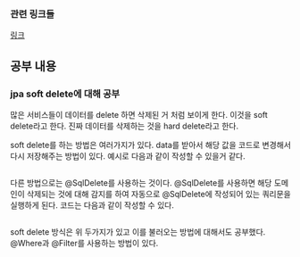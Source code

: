 ### 관련 링크들

[링크](https://levelup.gitconnected.com/spring-boot-soft-delete-functionality-with-hibernate-f5ee8c24c99f)

## 공부 내용

### jpa soft delete에 대해 공부

많은 서비스들이 데이터를 delete 하면 삭제된 거 처럼 보이게 한다.
이것을 soft delete라고 한다. 진짜 데이터를 삭제하는 것을 hard delete라고 한다.

soft delete를 하는 방법은 여러가지가 있다.
data를 받아서 해당 값을 코드로 변경해서 다시 저장해주는 방법이 있다. 예시로 다음과 같이 작성할 수 있을거 같다.

```java

```

다른 방법으로는 @SqlDelete를 사용하는 것이다. @SqlDelete를 사용하면 해당 도메인이 삭제되는 것에 대해 감지를 하여 자동으로 @SqlDelete에 작성되어 있는 쿼리문을 실행하게 된다. 코드는 다음과 같이 작성할 수 있다.

```java

```

soft delete 방식은 위 두가지가 있고 이를 불러오는 방법에 대해서도 공부했다. @Where과 @Filter를 사용하는 방법이 있다.
